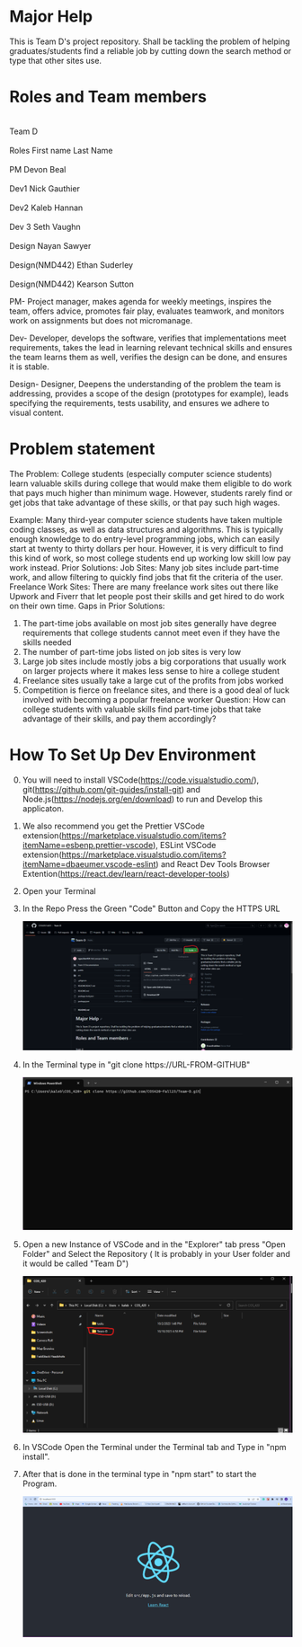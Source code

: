 # Major Help
This is Team D's project repository. Shall be tackling the problem of helping graduates/students find a reliable job by cutting down the search method or type that other sites use.

# Roles and Team members
<br> Team D </br> 
 <br>   Roles     First name     Last Name </br>
 <br>   PM            Devon        Beal    </br> 
 <br>   Dev1          Nick    Gauthier    </br> 
  <br>  Dev2          Kaleb        Hannan    </br> 
  <br>  Dev 3         Seth         Vaughn    </br> 
  <br>  Design        Nayan        Sawyer    </br> 
 <br>   Design(NMD442) Ethan        Suderley    </br> 
  <br>  Design(NMD442) Kearson      Sutton    </br> 

   PM- Project manager, makes agenda for weekly meetings,  inspires the team, offers advice, promotes fair play, evaluates teamwork, and monitors work on assignments but does not micromanage.
   
  Dev- Developer, develops the software, verifies that implementations  meet requirements, takes the lead in learning relevant technical skills and ensures the team learns them as well, verifies the design can be done, and ensures it is stable.
  
  Design- Designer, Deepens the understanding of the problem the team is addressing, provides a scope of the design (prototypes for example), leads specifying the requirements, tests usability, and ensures we adhere to visual content. 


# Problem statement

The Problem: College students (especially computer science students) learn valuable skills during college that would make them eligible to do work that pays much higher than minimum wage. However, students rarely find or get jobs that take advantage of these skills, or that pay such high wages. 

Example: Many third-year computer science students have taken multiple coding classes, as well as data structures and algorithms. This is typically enough knowledge to do entry-level programming jobs, which can easily start at twenty to thirty dollars per hour. However, it is very difficult to find this kind of work, so most college students end up working low skill low pay work instead. 
Prior Solutions: 
Job Sites: Many job sites include part-time work, and allow filtering to quickly find jobs that fit the criteria of the user. Freelance Work Sites: There are many freelance work sites out there like Upwork and Fiverr that let people post their skills and get hired to do work on their own time. 
Gaps in Prior Solutions: 
1) The part-time jobs available on most job sites generally have degree requirements that college students cannot meet even if they have the skills needed 
2) The number of part-time jobs listed on job sites is very low 
3) Large job sites include mostly jobs a big corporations that usually work on larger projects where it makes less sense to hire a college student 
4) Freelance sites usually take a large cut of the profits from jobs worked 
5) Competition is fierce on freelance sites, and there is a good deal of luck involved with becoming a popular freelance worker 
Question: How can college students with valuable skills find part-time jobs that take advantage of their skills, and pay them accordingly?

# How To Set Up Dev Environment 
0) You will need to install VSCode(https://code.visualstudio.com/), git(https://github.com/git-guides/install-git) and Node.js(https://nodejs.org/en/download) to run and Develop this applicaton.
1) We also recommend you get the Prettier VSCode extension(https://marketplace.visualstudio.com/items?itemName=esbenp.prettier-vscode), ESLint VSCode extension(https://marketplace.visualstudio.com/items?itemName=dbaeumer.vscode-eslint) and React Dev Tools Browser Extention(https://react.dev/learn/react-developer-tools)
2) Open your Terminal
3) In the Repo Press the Green "Code" Button and Copy the HTTPS URL
   
   ![](Images/README_Images/Screenshot%202023-10-10%20164522.png)
   
4) In the Terminal type in "git clone https://URL-FROM-GITHUB"
   
   ![](Images/README_Images/Screenshot%202023-10-10%20171716.png)
   
5) Open a new Instance of VSCode and in the "Explorer" tab press "Open Folder" and Select the Repository ( It is probably in your User folder and it would be called "Team D")
   
   ![](Images/README_Images/Screenshot%202023-10-10%20170302.png)
   
6) In VSCode Open the Terminal under the Terminal tab and Type in "npm install".
7) After that is done in the terminal type in "npm start" to start the Program.
    
   ![](Images/README_Images/Screenshot%202023-10-10%20171136.png)
   



